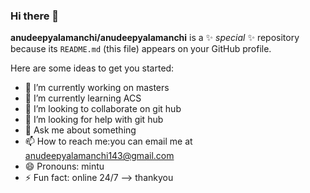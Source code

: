 ### Hi there 👋


**anudeepyalamanchi/anudeepyalamanchi** is a ✨ _special_ ✨ repository because its `README.md` (this file) appears on your GitHub profile.

Here are some ideas to get you started:

- 🔭 I’m currently working on masters
- 🌱 I’m currently learning ACS
- 👯 I’m looking to collaborate on git hub
- 🤔 I’m looking for help with git hub
- 💬 Ask me about something
- 📫 How to reach me:you can email me at anudeepyalamanchi143@gmail.com
- 😄 Pronouns: mintu
- ⚡ Fun fact: online 24/7
--> thankyou

